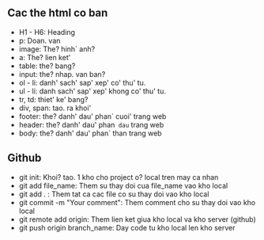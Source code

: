 ## Cac the html co ban
- H1 - H6: Heading
- p: Doan. van
- image: The? hinh` anh?
- a: The? lien ket'
- table: the? bang?
- input: the? nhap. van ban?
- ol - li: danh' sach' sap' xep' co' thu' tu.
- ul - li: danh sach' sap' xep' khong co' thu' tu.
- tr, td: thiet' ke' bang?
- div, span: tao. ra khoi'
- footer: the? danh' dau' phan` cuoi' trang web
- header: the? danh' dau' phan` dau` trang web
- body: the? danh' dau' phan` than trang web
 ## Github
- git init: Khoi? tao. 1 kho cho project o? local tren may ca nhan
- git add file_name: Them su thay doi cua file_name vao kho local
- git add . : Them tat ca cac file co su thay doi vao kho local
- git commit -m "Your comment": Them comment cho su thay doi vao kho local
- git remote add origin: Them lien ket giua kho local va kho server (github)
- git push origin branch_name: Day code tu kho local len kho server

